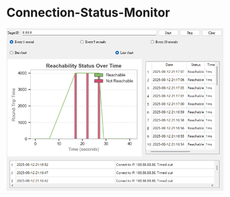 # Connection-Status-Monitor

![image](https://github.com/WWW5911/Connection-Status-Monitor/blob/main/image.png)
